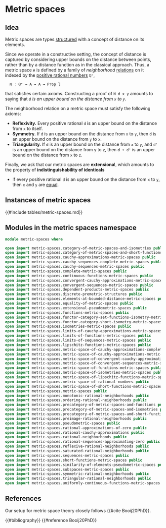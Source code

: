 # Metric spaces

## Idea

Metric spaces are types [structured](foundation.structure.md) with a concept of
distance on its elements.

Since we operate in a constructive setting, the concept of distance is captured
by considering upper bounds on the distance between points, rather than by a
distance function as in the classical approach. Thus, a metric space `A` is
defined by a family of _neighborhood_
[relations](foundation.binary-relations.md) on it indexed by the
[positive rational numbers](elementary-number-theory.positive-rational-numbers.md)
`ℚ⁺`,

```text
  N : ℚ⁺ → A → A → Prop l
```

that satisfies certain axioms. Constructing a proof of `N d x y` amounts to
saying that _`d` is an upper bound on the distance from `x` to `y`_.

The neighborhood relation on a metric space must satisfy the following axioms:

- **Reflexivity.** Every positive rational `d` is an upper bound on the distance
  from `x` to itself.
- **Symmetry.** If `d` is an upper bound on the distance from `x` to `y`, then
  `d` is an upper bound on the distance from `y` to `x`.
- **Triangularity.** If `d` is an upper bound on the distance from `x` to `y`,
  and `d'` is an upper bound on the distance from `y` to `z`, then `d + d'` is
  an upper bound on the distance from `x` to `z`.

Finally, we ask that our metric spaces are **extensional**, which amounts to the
property of **indistinguishability of identicals**

- If every positive rational `d` is an upper bound on the distance from `x` to
  `y`, then `x` and `y` are [equal](foundation-core.identity-types.md).

## Instances of metric spaces

{{#include tables/metric-spaces.md}}

## Modules in the metric spaces namespace

```agda
module metric-spaces where

open import metric-spaces.category-of-metric-spaces-and-isometries public
open import metric-spaces.category-of-metric-spaces-and-short-functions public
open import metric-spaces.cauchy-approximations-metric-spaces public
open import metric-spaces.cauchy-sequences-complete-metric-spaces public
open import metric-spaces.cauchy-sequences-metric-spaces public
open import metric-spaces.complete-metric-spaces public
open import metric-spaces.continuous-functions-metric-spaces public
open import metric-spaces.convergent-cauchy-approximations-metric-spaces public
open import metric-spaces.convergent-sequences-metric-spaces public
open import metric-spaces.dependent-products-metric-spaces public
open import metric-spaces.discrete-premetric-structures public
open import metric-spaces.elements-at-bounded-distance-metric-spaces public
open import metric-spaces.equality-of-metric-spaces public
open import metric-spaces.extensional-pseudometric-spaces public
open import metric-spaces.functions-metric-spaces public
open import metric-spaces.functor-category-set-functions-isometry-metric-spaces public
open import metric-spaces.functor-category-short-isometry-metric-spaces public
open import metric-spaces.isometries-metric-spaces public
open import metric-spaces.limits-of-cauchy-approximations-metric-spaces public
open import metric-spaces.limits-of-functions-metric-spaces public
open import metric-spaces.limits-of-sequences-metric-spaces public
open import metric-spaces.lipschitz-functions-metric-spaces public
open import metric-spaces.metric-space-of-cauchy-approximations-complete-metric-spaces public
open import metric-spaces.metric-space-of-cauchy-approximations-metric-spaces public
open import metric-spaces.metric-space-of-convergent-cauchy-approximations-metric-spaces public
open import metric-spaces.metric-space-of-convergent-sequences-metric-spaces public
open import metric-spaces.metric-space-of-functions-metric-spaces public
open import metric-spaces.metric-space-of-isometries-metric-spaces public
open import metric-spaces.metric-space-of-lipschitz-functions-metric-spaces public
open import metric-spaces.metric-space-of-rational-numbers public
open import metric-spaces.metric-space-of-short-functions-metric-spaces public
open import metric-spaces.metric-spaces public
open import metric-spaces.monotonic-rational-neighborhoods public
open import metric-spaces.ordering-rational-neighborhoods public
open import metric-spaces.precategory-of-metric-spaces-and-functions public
open import metric-spaces.precategory-of-metric-spaces-and-isometries public
open import metric-spaces.precategory-of-metric-spaces-and-short-functions public
open import metric-spaces.preimage-rational-neighborhoods public
open import metric-spaces.pseudometric-spaces public
open import metric-spaces.rational-approximations-of-zero public
open import metric-spaces.rational-cauchy-approximations public
open import metric-spaces.rational-neighborhoods public
open import metric-spaces.rational-sequences-approximating-zero public
open import metric-spaces.reflexive-rational-neighborhoods public
open import metric-spaces.saturated-rational-neighborhoods public
open import metric-spaces.sequences-metric-spaces public
open import metric-spaces.short-functions-metric-spaces public
open import metric-spaces.similarity-of-elements-pseudometric-spaces public
open import metric-spaces.subspaces-metric-spaces public
open import metric-spaces.symmetric-rational-neighborhoods public
open import metric-spaces.triangular-rational-neighborhoods public
open import metric-spaces.uniformly-continuous-functions-metric-spaces public
```

## References

Our setup for metric space theory closely follows {{#cite Booij20PhD}}.

{{#bibliography}} {{#reference Booij20PhD}}
